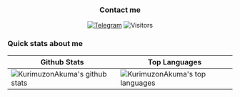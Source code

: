 <h3 align="center">Contact me</h3>
<p align="center">
<a href="https://t.me/KurimuzonAkuma"><img alt="Telegram" src="https://img.shields.io/badge/-Telegram-1a1b27?style=for-the-badge&logo=telegram"></a>
  <img alt="Visitors" src="https://komarev.com/ghpvc/?username=KurimuzonAkuma&label=Profile%20Visits&style=for-the-badge" />
</p>

### Quick stats about me
| Github Stats | Top Languages |
| --- | --- |
| ![KurimuzonAkuma's github stats](https://github-readme-stats.vercel.app/api?username=KurimuzonAkuma&show_icons=true&title_color=f6c32c&icon_color=f6c32c&text_color=9f9f9f&bg_color=151515&count_private=true) | ![KurimuzonAkuma's top languages](https://github-readme-stats.vercel.app/api/top-langs/?username=KurimuzonAkuma&show_icons=true&title_color=f6c32c&icon_color=f6c32c&text_color=9f9f9f&bg_color=151515&count_private=true&layout=compact) |
